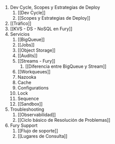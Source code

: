 1. Dev Cycle, Scopes y Estrategias de Deploy
	1. [[Dev Cycle]] 
	2. [[Scopes y Estrategias de Deploy]] 
2. [[Tráfico]] 
3. [[KVS - DS - NoSQL en Fury]] 
4. Servicios
	1. [[BigQueue]] 
	2. [[Jobs]] 
	3. [[Object Storage]]
	4. [[Audits]] 
	5. [[Streams - Fury]] 
		1. [[Diferencia entre BigQueue y Stream]] 
	6. [[Workqueues]] 
	7. Nazooka
	8. Cache
	9. Configurations
	10. Lock
	11. Sequence
	12. [[Sandbox]] 
5. Troubleshooting
	1. [[Observabilidad]] 
	2. [[Ciclo básico de Resolución de Problemas]]
6. Fury Support
	1. [[Flujo de soporte]] 
	2. [[Lugares de Consulta]] 
